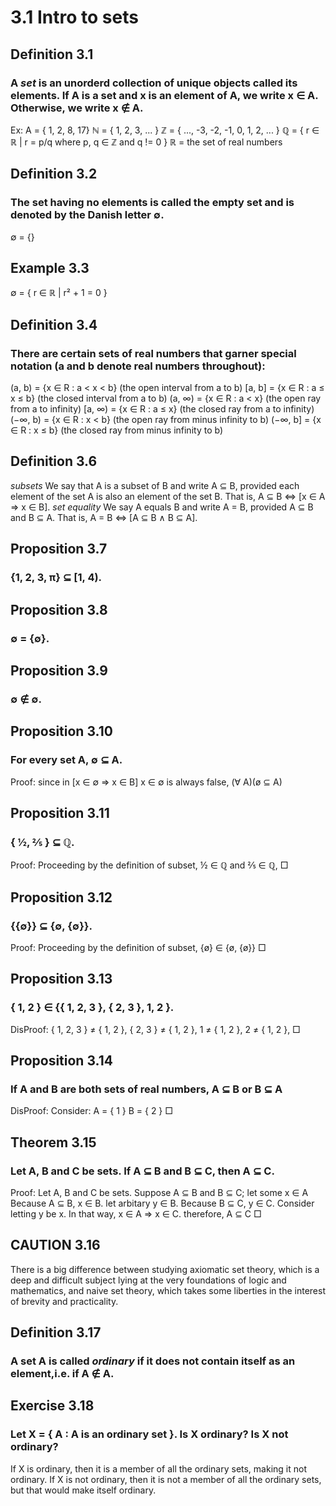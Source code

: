 # 3.1 Intro to sets

## Definition 3.1
### A _set_ is an unorderd collection of unique objects called its elements. If A is a set and x is an element of A, we write x ∈ A. Otherwise, we write x ∉ A.
Ex:
A = { 1, 2, 8, 17}
ℕ = { 1, 2, 3, ... }
ℤ = { ..., -3, -2, -1, 0, 1, 2, ... }
ℚ = { r ∈ ℝ | r = p/q where p, q ∈ ℤ and q != 0 }
ℝ = the set of real numbers

## Definition 3.2
### The set having no elements is called the empty set and is denoted by the Danish letter ∅.
∅ = {}

## Example 3.3
∅ = { r ∈ ℝ | r² + 1 = 0 }

## Definition 3.4
### There are certain sets of real numbers that garner special notation (a and b denote real numbers throughout):
(a, b) = {x ∈ R : a < x < b}
 (the open interval from a to b)
[a, b] = {x ∈ R : a ≤ x ≤ b}
 (the closed interval from a to b)
(a, ∞) = {x ∈ R : a < x}
 (the open ray from a to infinity)
[a, ∞) = {x ∈ R : a ≤ x}
 (the closed ray from a to infinity)
(−∞, b) = {x ∈ R : x < b}
 (the open ray from minus infinity to b)
(−∞, b] = {x ∈ R : x ≤ b}
 (the closed ray from minus infinity to b)

## Definition 3.6
_subsets_
We say that A is a subset of B and write A ⊆ B,
provided each element of the set A is also an element of the set B.
That is, A ⊆ B ⇔ [x ∈ A ⇒ x ∈ B].
_set equality_
We say A equals B and write A = B,
provided A ⊆ B and B ⊆ A.
That is, A = B ⇔ [A ⊆ B ∧ B ⊆ A].

## Proposition 3.7
### {1, 2, 3, π} ⊆ [1, 4).

## Proposition 3.8
### ∅ = {∅}.

## Proposition 3.9
### ∅ ∉ ∅.


## Proposition 3.10
### For every set A, ∅ ⊆ A.
Proof:
since in [x ∈ ∅ ⇒ x ∈ B] x ∈ ∅ is always false, (∀ A)(ø ⊆ A)

## Proposition 3.11
### { ½, ⅖ } ⊆ ℚ.
Proof:
Proceeding by the definition of subset,
½ ∈ ℚ
and
⅖ ∈ ℚ,
□

## Proposition 3.12
### {{∅}} ⊆ {∅, {∅}}.
Proof:
Proceeding by the definition of subset,
{ø} ∈ {ø, {ø}}
□

## Proposition 3.13
### { 1, 2 } ∈ {{ 1, 2, 3 }, { 2, 3 }, 1, 2 }.
DisProof:
{ 1, 2, 3 } ≠ { 1, 2 },
{ 2, 3 } ≠ { 1, 2 },
1 ≠ { 1, 2 },
2 ≠ { 1, 2 },
□

## Proposition 3.14
### If A and B are both sets of real numbers, A ⊆ B or B ⊆ A
DisProof:
Consider:
A = { 1 }
B = { 2 }
□

## Theorem 3.15
### Let A, B and C be sets. If A ⊆ B and B ⊆ C, then A ⊆ C.
Proof:
Let A, B and C be sets.
Suppose A ⊆ B and B ⊆ C; let some x ∈ A
Because A ⊆ B, x ∈ B.
let arbitary y ∈ B.
Because B ⊆ C, y ∈ C.
Consider letting y be x.
In that way, x ∈ A ⇒ x ∈ C.
therefore, A ⊆ C
□

## CAUTION 3.16
There is a big difference between studying axiomatic set theory,
which is a deep and difficult subject lying at the very foundations of logic and mathematics,
and naive set theory, which takes some liberties in the interest of brevity and practicality.

## Definition 3.17
### A set A is called _ordinary_ if it does not contain itself as an element,i.e. if A ∉ A.

## Exercise 3.18
### Let X = { A : A is an ordinary set }. Is X ordinary? Is X not ordinary?
If X is ordinary, then it is a member of all the ordinary sets, making it not ordinary.
If X is not ordinary, then it is not a member of all the ordinary sets, but that would make itself ordinary.

